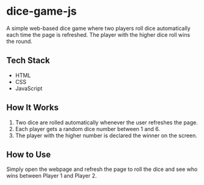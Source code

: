 # dice-game-js

A simple web-based dice game where two players roll dice automatically each time the page is refreshed. The player with the higher dice roll wins the round.

## Tech Stack

* HTML
* CSS
* JavaScript

## How It Works

1. Two dice are rolled automatically whenever the user refreshes the page.
2. Each player gets a random dice number between 1 and 6.
3. The player with the higher number is declared the winner on the screen.

## How to Use

Simply open the webpage and refresh the page to roll the dice and see who wins between Player 1 and Player 2.
